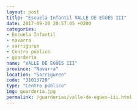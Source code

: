 ```yaml
---
layout: post
title: "Escuela Infantil VALLE DE EGÜÉS III"
date: 2017-09-20 20:57:05 +0200
categories:
- Escuela Infantil
- navarra
- sarriguren
- Centro público
- guarderia
name: "VALLE DE EGÜÉS III"
province: "Navarra"
location: "Sarriguren"
code: "31013720"
type: "Centro público"
img: guarderia.jpg
permalink: /guarderias/valle-de-egües-iii.html
---
```

